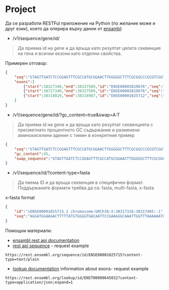 # Project
Да се разработи RESTFul приложение на Python (по желание може и друг език), което да оперира върху данни от [ensambl](https://www.ensembl.org/index.html):

- /v1/sequence/gene/id/<id>
> Да приема id на gene и да връща като резултат цялата секвенция на гена и всички екзони като отделни свойства.

Примерен отговор:

```json
{
    "seq":"GTAGTTGATCTCCGGAGTTTCGCCATGCGGAACTTGGGGGCTTTCGCGGCCCGCGTCGGTGCGGAGTAGCTGCTTT",
    "exons":[
        {"start":38327340,"end":38327509,"id":"ENSE00003819676","seq":"TCCGGAGTTTC"},
        {"start":38727340,"end":38327509,"id":"ENSE00003819676","seq":"GGTGCGGAGTAGC"},
        {"start":38318829,"end":38318987,"id":"ENSE00001025712","seq":"GAACTTGGGGGCTTTCGCGGCCCGCGTCGGTGC"}
    ]
}
```

- /v1/sequence/gene/id/<id>?gc_content=true&swap=A:T
> Да приема id на gene и да връща като резултат секвенцията с пресметнато процентното GC съдържание и разменени аминокиселини аденин с тимин в конкретния пример

```json
{
    "seq":"GTAGTTGATCTCCGGAGTTTCGCCATGCGGAACTTGGGGGCTTTCGCGGCCCGCGTCGGTGCGGAGTAGCTGCTTT",
    "gc_content":45,
    "swap_sequence":"GTAGTTGATCTCCGGAGTTTCGCCATGCGGAACTTGGGGGCTTTCGCGGCCCGCGTCGGTGCGGAGTAGCTGCTTT"
}
```

- /v1/sequence/id/<id>?content-type=fasta
> Да пиема ID и да връща секвенция в специфичен формат. Поддържаните формати трябва да са: fasta, multi-fasta, x-fasta

x-fasta format
```json 
{
    "id":">ENSE00001025715.1 chromosome:GRCh38:X:38317316:38317465:-1",
    "seq":"AGGATGGAAGACTTTTTATGTGGGGTGACAATTCCGAAGGGCAAATTGGTTTAAAAAATG"
}
```

Помощни материали:
- [ensambl rest api documentation](https://rest.ensembl.org/)
- [rest api sequence](https://rest.ensembl.org/documentation/info/sequence_id) - request example 
```http
https://rest.ensembl.org/sequence/id/ENSE00001025715?content-type=text/plain
```
- [lookup documentation](https://rest.ensembl.org/documentation/info/lookup) information about exons- request example

```http
https://rest.ensembl.org/lookup/id/ENST00000645032?content-type=application/json;expand=1
```
